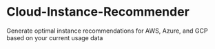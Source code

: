 # Cloud-Instance-Recommender
Generate optimal instance recommendations for AWS, Azure, and GCP based on your current usage data
